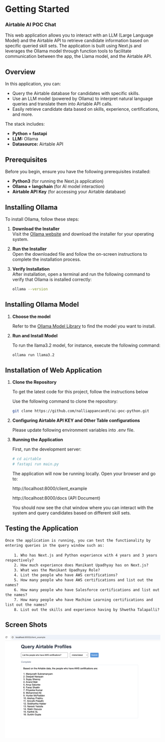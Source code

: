 # Getting Started

### Airtable AI POC Chat

This web application allows you to interact with an LLM (Large Language Model) and the Airtable API to retrieve candidate information based on specific queried skill sets. The application is built using Next.js and leverages the Ollama model through function tools to facilitate communication between the app, the Llama model, and the Airtable API.

## Overview

In this application, you can:

- Query the Airtable database for candidates with specific skills.
- Use an LLM model (powered by Ollama) to interpret natural language queries and translate them into Airtable API calls.
- Easily retrieve candidate data based on skills, experience, certifications, and more.

The stack includes:

- **Python + fastapi**
- **LLM:** Ollama 
- **Datasource:** Airtable API

## Prerequisites

Before you begin, ensure you have the following prerequisites installed:

- **Python3** (for running the Next.js application)
- **Ollama + langchain** (for AI model interaction)
- **Airtable API Key** (for accessing your Airtable database)

## Installing Ollama

To install Ollama, follow these steps:

1. **Download the Installer**  
   Visit the [Ollama website](https://ollama.com) and download the installer for your operating system.

2. **Run the Installer**  
   Open the downloaded file and follow the on-screen instructions to complete the installation process.

3. **Verify Installation**  
   After installation, open a terminal and run the following command to verify that Ollama is installed correctly:

   ```bash
   ollama --version
   ```

## Installing Ollama Model

1. **Choose the model**

    Refer to the [Ollama Model Library](https://ollama.com/library) to find the model you want to install.

2. **Run and Install Model**

    To run the llama3.2 model, for instance, execute the following command:

    ```bash
    ollama run llama3.2
    ```

## Installation of Web Application 


1. **Clone the Repository**

    To get the latest code for this project, follow the instructions below

    Use the following command to clone the repository:

    ```bash
    git clone https://github.com/nalliappancandt/ai-poc-python.git
    ```

2. **Configuring Airtable API KEY and Other Table configurations**

    Please update following environment variables into .env file.

   

3. **Running the Application**

    First, run the development server:

    ```bash
    # cd airtable
    # fastapi run main.py
    ```

    The application will now be running locally. Open your browser and go to:

    http://localhost:8000/client_example

    http://localhost:8000/docs (API Document)


    You should now see the chat window where you can interact with the system and query candidates based on different skill sets.

## Testing the Application

    Once the application is running, you can test the functionality by entering queries in the query window such as:

        1. Who has Next.js and Python experience with 4 years and 3 years respectively?
        2. How much experience does Manikant Upadhyay has on Next.js?
        3. What was the Manikant Upadhyay Role?
        4. List the people who have AWS certifications?
        5. How many people who have AWS certifications and list out the names?
        6. How many people who have Salesforce certifications and list out the names?
        7. How many people who have Machine Learning certifications and list out the names?
        8. List out the skills and experience having by Shwetha Talapalli?

## Screen Shots

![alt text](image.png)